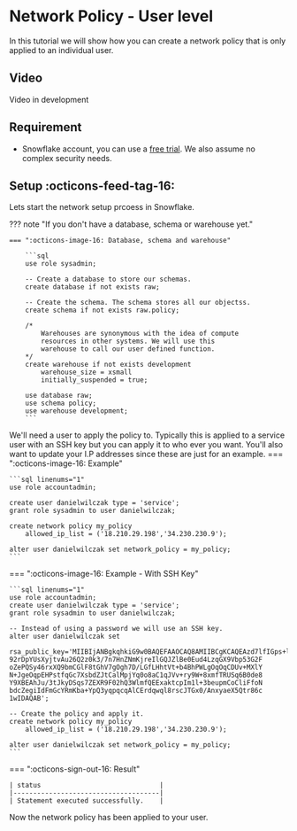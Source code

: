 # Network Policy - User level
In this tutorial we will show how you can create a network policy that is only applied to an individual user.

## Video
Video in development

## Requirement
- Snowflake account, you can use a [free trial](https://signup.snowflake.com/). We also assume no complex security needs.

## Setup :octicons-feed-tag-16:
Lets start the network setup prcoess in Snowflake. 

??? note "If you don't have a database, schema or warehouse yet."

    === ":octicons-image-16: Database, schema and warehouse"

        ```sql
        use role sysadmin;
        
        -- Create a database to store our schemas.
        create database if not exists raw;

        -- Create the schema. The schema stores all our objectss.
        create schema if not exists raw.policy;

        /*
            Warehouses are synonymous with the idea of compute
            resources in other systems. We will use this
            warehouse to call our user defined function.
        */
        create warehouse if not exists development 
            warehouse_size = xsmall
            initially_suspended = true;

        use database raw;
        use schema policy;
        use warehouse development;
        ```


We'll need a user to apply the policy to. Typically this is applied to a service user with an SSH key but you can apply it to who ever you want. You'll also want to update your I.P addresses since these are just for an example.
=== ":octicons-image-16: Example"

    ```sql linenums="1"
    use role accountadmin;

    create user danielwilczak type = 'service';
    grant role sysadmin to user danielwilczak;

    create network policy my_policy 
        allowed_ip_list = ('18.210.29.198','34.230.230.9');

    alter user danielwilczak set network_policy = my_policy;
    ```

=== ":octicons-image-16: Example - With SSH Key"

    ```sql linenums="1"
    use role accountadmin;
    create user danielwilczak type = 'service';
    grant role sysadmin to user danielwilczak;

    -- Instead of using a password we will use an SSH key.
    alter user danielwilczak set 
        rsa_public_key='MIIBIjANBgkqhkiG9w0BAQEFAAOCAQ8AMIIBCgKCAQEAzd7lfIGps+lBXrVCT05l
    92rDpYUsXyjtvAu26Q2z0k3/7n7HnZNmKjreIlGQJZlBe0Eud4LzqGX9Vbp53G2F
    oZePQSy46rxXQ9bmCGlF8tGhV7gOgh7D/LGfLHhtVt+b4BhPWLgOqOqCDUv+MXlY
    N+JgeOqpEHPstfqGc7XsbdZJtCalMpjYq0o8aC1qJVv+ry9W+8xmfTRUSq6B0de8
    Y9XBEAhJu/3tJkyDSqs7ZEXR9F02hQ3WlmfQEExaktcpIm1l+3beupmCoCliFfoN
    bdcZegiIdFmGcYRmKba+YpQ3yqpqcqAlCErdqwql8rscJTGx0/AnxyaeX5Qtr86c
    1wIDAQAB';

    -- Create the policy and apply it.
    create network policy my_policy 
        allowed_ip_list = ('18.210.29.198','34.230.230.9');
    
    alter user danielwilczak set network_policy = my_policy;
    ```

=== ":octicons-sign-out-16: Result"

    | status                              |
    |-------------------------------------|
    | Statement executed successfully.    |


Now the network policy has been applied to your user.